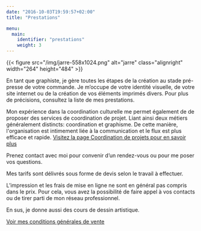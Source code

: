 ```yaml
---
date: "2016-10-03T19:59:57+02:00"
title: "Prestations"

menu:
  main:
    identifier: "prestations"
    weight: 3
---
```


{{< figure src="/img/jarre-558x1024.png" alt="jarre" class="alignright" width="264" height="484" >}}

En tant que graphiste, je gère toutes les étapes de la création au stade pré-presse de votre commande. Je m’occupe de votre identité visuelle, de votre site internet ou de la création de vos éléments imprimés divers. Pour plus de précisions, consultez la liste de mes prestations.

Mon expérience dans la coordination culturelle me permet également de de proposer des services de coordination de projet. Liant ainsi deux métiers généralement distincts: coordination et graphisme. De cette manière, l'organisation est intimement liée à la communication et le flux est plus efficace et rapide. [Visitez la page Coordination de projets pour en savoir plus](/prestations/prestations-coordination)

Prenez contact avec moi pour convenir d’un rendez-vous ou pour me poser vos questions.

Mes tarifs sont délivrés sous forme de devis selon le travail à effectuer.

L’impression et les frais de mise en ligne ne sont en général pas compris dans le prix. Pour cela, vous avez la possibilité de faire appel à vos contacts ou de tirer parti de mon réseau professionnel.

En sus, je donne aussi des cours de dessin artistique.

[Voir mes conditions générales de vente](/files/RebeccaMeier_conditionsgenerales.pdf)
